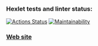 ### Hexlet tests and linter status:
[![Actions Status](https://github.com/himetik/python-project-83/actions/workflows/hexlet-check.yml/badge.svg)](https://github.com/himetik/python-project-83/actions)
[![Maintainability](https://api.codeclimate.com/v1/badges/5ab0eed3f882dc4efc3b/maintainability)](https://codeclimate.com/github/himetik/python-project-83/maintainability)

### [Web site](https://python-project-83-ll03.onrender.com)

